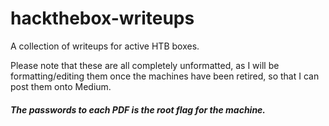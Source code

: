 # hackthebox-writeups
A collection of writeups for active HTB boxes.

Please note that these are all completely unformatted, as I will be formatting/editing them once the machines have been retired, so that I can post them onto Medium.

##### The passwords to each PDF is the root flag for the machine.
